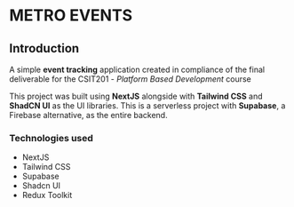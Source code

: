 # METRO EVENTS

## Introduction

A simple **event tracking** application created in compliance of the final deliverable for the CSIT201 - _Platform Based Development_ course

This project was built using **NextJS** alongside with **Tailwind CSS** and **ShadCN UI** as the UI libraries. This is a serverless project with **Supabase**, a Firebase alternative, as the entire backend.

### Technologies used

- NextJS
- Tailwind CSS
- Supabase
- Shadcn UI
- Redux Toolkit

